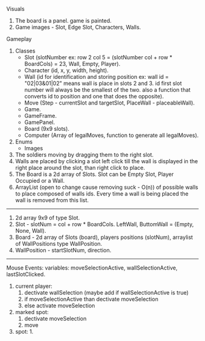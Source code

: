 Visuals
1. The board is a panel. game is painted.
2. Game images - Slot, Edge Slot, Characters, Walls.

Gameplay
1. Classes
	- Slot (slotNumber ex: row 2 col 5 = (slotNumber col + row * BoardCols) = 23, 
		Wall, Empty, Player).
	- Character (id, x, y, width, height).
	- Wall (id for identification and storing position ex: wall id = "02|03&01|02" means wall is    place in slots 2 and 3. id first slot number will always be the smallest of the two. also a function that converts id to position and one that does the opposite).
	- Move (Step - currentSlot and targetSlot, PlaceWall - placeableWall).
	- Game.
	- GameFrame.
	- GamePanel.
	- Board (9x9 slots).
	- Computer (Array of legalMoves, function to generate all legalMoves).
1. Enums
	- Images
2. The soldiers moving by dragging them to the right slot.
3. Walls are placed by clicking a slot left click till the wall is displayed in the right place around the slot, than right click to place.
4. The Board is a 2d array of Slots. Slot can be Empty Slot, Player Occupied or a Wall.
5. ArrayList (open to change cause removing suck - O(n)) of possible walls to place composed of walls ids. Every time a wall is being placed the wall is removed from this list.
---
1. 2d array 9x9 of type Slot.
2. Slot - slotNum = col + row * BoardCols. LeftWall, ButtomWall =  (Empty, None, Wall).
3. Board - 2d array of Slots (board), players positions (slotNum), arraylist of WallPositions type WallPosition.
4. WallPosition - startSlotNum, direction.
---
Mouse Events:
variables: moveSelectionActive, wallSelectionActive, lastSlotClicked. 
1. current player: 
	1. dectivate wallSelection (maybe add if wallSelectionActive is true)
	2. if moveSelectionActive than dectivate moveSelection
	3. else activate moveSelection 
2. marked spot:
	1. dectivate moveSelection
	2. move
3. spot:
	1. 